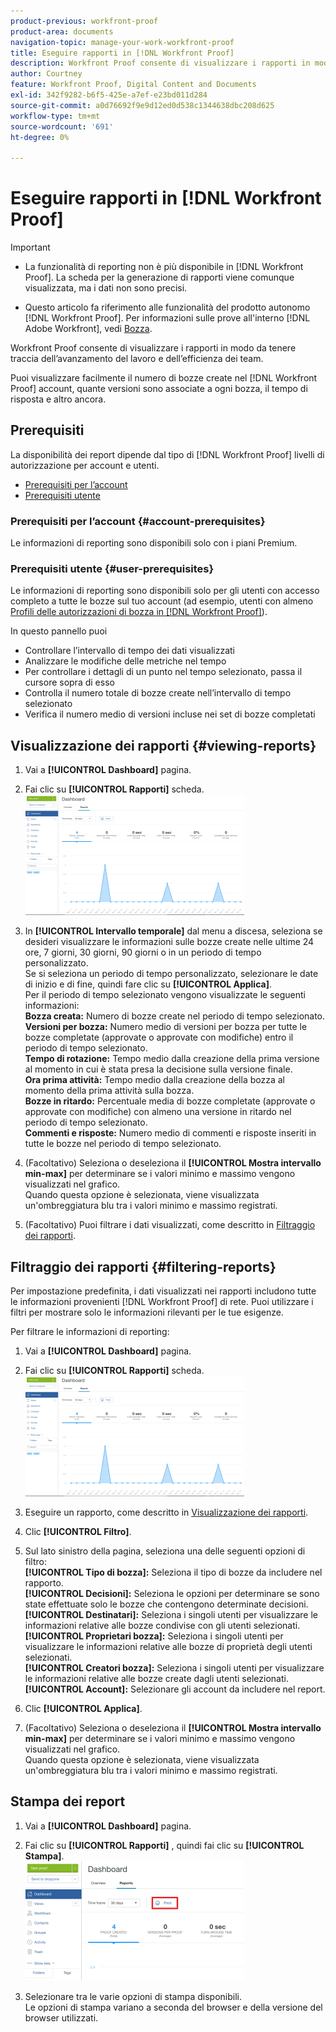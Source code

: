 ```yaml
---
product-previous: workfront-proof
product-area: documents
navigation-topic: manage-your-work-workfront-proof
title: Eseguire rapporti in [!DNL Workfront Proof]
description: Workfront Proof consente di visualizzare i rapporti in modo da tenere traccia dell’avanzamento del lavoro e dell’efficienza dei team.
author: Courtney
feature: Workfront Proof, Digital Content and Documents
exl-id: 342f9282-b6f5-425e-a7ef-e23bd011d284
source-git-commit: a0d76692f9e9d12ed0d538c1344638dbc208d625
workflow-type: tm+mt
source-wordcount: '691'
ht-degree: 0%

---
```


# Eseguire rapporti in [!DNL Workfront Proof]


>[!IMPORTANT]
>
>* <span class="previe">La funzionalità di reporting non è più disponibile in [!DNL Workfront Proof]. La scheda per la generazione di rapporti viene comunque visualizzata, ma i dati non sono precisi.</span>
> 
>* Questo articolo fa riferimento alle funzionalità del prodotto autonomo [!DNL Workfront Proof]. Per informazioni sulle prove all&#39;interno [!DNL Adobe Workfront], vedi [Bozza](../../../review-and-approve-work/proofing/proofing.md).


Workfront Proof consente di visualizzare i rapporti in modo da tenere traccia dell’avanzamento del lavoro e dell’efficienza dei team.

Puoi visualizzare facilmente il numero di bozze create nel [!DNL Workfront Proof] account, quante versioni sono associate a ogni bozza, il tempo di risposta e altro ancora.

## Prerequisiti

La disponibilità dei report dipende dal tipo di [!DNL Workfront Proof] livelli di autorizzazione per account e utenti.

* [Prerequisiti per l’account](#account-prerequisites)
* [Prerequisiti utente](#user-prerequisites)

### Prerequisiti per l’account {#account-prerequisites}

Le informazioni di reporting sono disponibili solo con i piani Premium.

### Prerequisiti utente {#user-prerequisites}

Le informazioni di reporting sono disponibili solo per gli utenti con accesso completo a tutte le bozze sul tuo account (ad esempio, utenti con almeno [Profili delle autorizzazioni di bozza in [!DNL Workfront Proof]](../../../workfront-proof/wp-acct-admin/account-settings/proof-perm-profiles-in-wp.md)).

In questo pannello puoi

* Controllare l’intervallo di tempo dei dati visualizzati
* Analizzare le modifiche delle metriche nel tempo
* Per controllare i dettagli di un punto nel tempo selezionato, passa il cursore sopra di esso
* Controlla il numero totale di bozze create nell’intervallo di tempo selezionato
* Verifica il numero medio di versioni incluse nei set di bozze completati

## Visualizzazione dei rapporti {#viewing-reports}

1. Vai a **[!UICONTROL Dashboard]** pagina.
1. Fai clic su **[!UICONTROL Rapporti]** scheda.\
   ![proof_reports.png](assets/proof-reports-350x193.png)

1. In **[!UICONTROL Intervallo temporale]** dal menu a discesa, seleziona se desideri visualizzare le informazioni sulle bozze create nelle ultime 24 ore, 7 giorni, 30 giorni, 90 giorni o in un periodo di tempo personalizzato.\
   Se si seleziona un periodo di tempo personalizzato, selezionare le date di inizio e di fine, quindi fare clic su **[!UICONTROL Applica]**.\
   Per il periodo di tempo selezionato vengono visualizzate le seguenti informazioni:\
   **Bozza creata:** Numero di bozze create nel periodo di tempo selezionato.\
   **Versioni per bozza:** Numero medio di versioni per bozza per tutte le bozze completate (approvate o approvate con modifiche) entro il periodo di tempo selezionato.\
   **Tempo di rotazione:** Tempo medio dalla creazione della prima versione al momento in cui è stata presa la decisione sulla versione finale.\
   **Ora prima attività:** Tempo medio dalla creazione della bozza al momento della prima attività sulla bozza.\
   **Bozze in ritardo:** Percentuale media di bozze completate (approvate o approvate con modifiche) con almeno una versione in ritardo nel periodo di tempo selezionato.\
   **Commenti e risposte:** Numero medio di commenti e risposte inseriti in tutte le bozze nel periodo di tempo selezionato.

1. (Facoltativo) Seleziona o deseleziona il **[!UICONTROL Mostra intervallo min-max]** per determinare se i valori minimo e massimo vengono visualizzati nel grafico.\
   Quando questa opzione è selezionata, viene visualizzata un&#39;ombreggiatura blu tra i valori minimo e massimo registrati.

1. (Facoltativo) Puoi filtrare i dati visualizzati, come descritto in [Filtraggio dei rapporti](#filtering-reports).

## Filtraggio dei rapporti {#filtering-reports}

Per impostazione predefinita, i dati visualizzati nei rapporti includono tutte le informazioni provenienti [!DNL Workfront Proof] di rete. Puoi utilizzare i filtri per mostrare solo le informazioni rilevanti per le tue esigenze.

Per filtrare le informazioni di reporting:

1. Vai a **[!UICONTROL Dashboard]** pagina.
1. Fai clic su **[!UICONTROL Rapporti]** scheda.\
   ![proof_reports.png](assets/proof-reports-350x193.png)

1. Eseguire un rapporto, come descritto in [Visualizzazione dei rapporti](#viewing-reports).
1. Clic **[!UICONTROL Filtro]**.

1. Sul lato sinistro della pagina, seleziona una delle seguenti opzioni di filtro:\
   **[!UICONTROL Tipo di bozza]:** Seleziona il tipo di bozze da includere nel rapporto.\
   **[!UICONTROL Decisioni]:** Seleziona le opzioni per determinare se sono state effettuate solo le bozze che contengono determinate decisioni.\
   **[!UICONTROL Destinatari]:** Seleziona i singoli utenti per visualizzare le informazioni relative alle bozze condivise con gli utenti selezionati.\
   **[!UICONTROL Proprietari bozza]:** Seleziona i singoli utenti per visualizzare le informazioni relative alle bozze di proprietà degli utenti selezionati.\
   **[!UICONTROL Creatori bozza]:** Seleziona i singoli utenti per visualizzare le informazioni relative alle bozze create dagli utenti selezionati.\
   **[!UICONTROL Account]:** Selezionare gli account da includere nel report.

1. Clic **[!UICONTROL Applica]**.
1. (Facoltativo) Seleziona o deseleziona il **[!UICONTROL Mostra intervallo min-max]** per determinare se i valori minimo e massimo vengono visualizzati nel grafico.\
   Quando questa opzione è selezionata, viene visualizzata un&#39;ombreggiatura blu tra i valori minimo e massimo registrati.

## Stampa dei report

1. Vai a **[!UICONTROL Dashboard]** pagina.
1. Fai clic su **[!UICONTROL Rapporti]** , quindi fai clic su **[!UICONTROL Stampa]**.\
   ![proof_reports_print.png](assets/proof-reports-print-350x191.png)

1. Selezionare tra le varie opzioni di stampa disponibili.\
   Le opzioni di stampa variano a seconda del browser e della versione del browser utilizzati.
